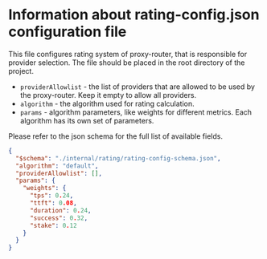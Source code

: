 # Information about rating-config.json configuration file

This file configures rating system of proxy-router, that is responsible for provider selection. The file should be placed in the root directory of the project.

- `providerAllowlist` - the list of providers that are allowed to be used by the proxy-router. Keep it empty to allow all providers.
- `algorithm` - the algorithm used for rating calculation.
- `params` - algorithm parameters, like weights for different metrics. Each algorithm has its own set of parameters.

Please refer to the json schema for the full list of available fields.

```json
{
  "$schema": "./internal/rating/rating-config-schema.json",
  "algorithm": "default",
  "providerAllowlist": [],
  "params": {
    "weights": {
      "tps": 0.24,
      "ttft": 0.08,
      "duration": 0.24,
      "success": 0.32,
      "stake": 0.12
    }
  }
}
```
